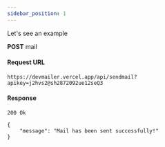 ```yaml
---
sidebar_position: 1
---
```


Let's see an example

**POST** mail

#### Request URL

```
https://devmailer.vercel.app/api/sendmail?apikey=j2hvs2@sh2872092ue12seQ3
```

#### Response

```
200 Ok
```

```
{
    "message": "Mail has been sent successfully!"
}
```
